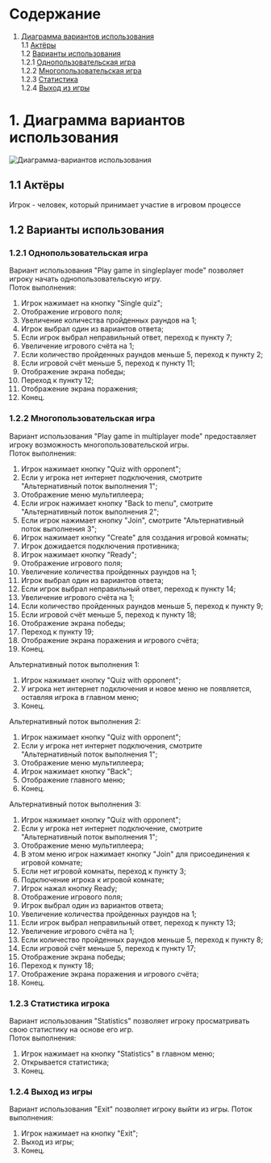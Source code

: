 # Содержание
1. [Диаграмма вариантов использования](#1Диаграмма-вариантов-использования)  
1.1 [Актёры](#11-Актёры)  
1.2 [Варианты использования](#12-Варианты-использования)  
1.2.1 [Однопользовательская игра](#121-Начать-игру)  
1.2.2 [Многопользовательская игра](#122-Multiplayer)  
1.2.3 [Статистика](#123-Statistics)  
1.2.4 [Выход из игры](#124-Выход-из-игры)   
# 1. Диаграмма вариантов использования 
![Диаграмма-вариантов использования](https://github.com/RuslanGitelman/GeoQuiz/blob/master/Diagrams/Use%20Case/UseCase.png) 
## 1.1 Актёры 
  Игрок - человек, который принимает участие в игровом процессе  

## 1.2 Варианты использования 
### 1.2.1 Однопользовательская игра  
Вариант использования "Play game in singleplayer mode" позволяет игроку начать однопользовательскую игру.  
Поток выполнения:
 1. Игрок нажимает на кнопку "Single quiz";
 2. Отображение игрового поля;
 3. Увеличение количества пройденных раундов на 1;
 4. Игрок выбрал один из вариантов ответа;
 5. Если игрок выбрал неправильный ответ, переход к пункту 7;
 6. Увеличение игрового счёта на 1;
 7. Если количество пройденных раундов меньше 5, переход к пункту 2;
 8. Если игровой счёт меньше 5, переход к пункту 11;
 9. Отображение экрана победы;
 10. Переход к пункту 12;
 11. Отображение экрана поражения;
 12. Конец.  
    
### 1.2.2 Многопользовательская игра
Вариант использования "Play game in multiplayer mode" предоставляет игроку возможность многопользовательской игры.  
Поток выполнения:  
 1. Игрок нажимает кнопку "Quiz with opponent";
 2. Если у игрока нет интернет подключения, смотрите "Альтернативный поток выполнения 1";
 3. Отображение меню мультиплеера;
 4. Если игрок нажимает кнопку "Back to menu", смотрите "Альтернативный поток выполнения 2";
 5. Если игрок нажимает кнопку "Join", смотрите "Альтернативный поток выполнения 3";
 6. Игрок нажимает кнопку "Create" для создания игровой комнаты;
 7. Игрок дожидается подключения противника;
 8. Игрок нажимает кнопку "Ready";
 9. Отображение игрового поля;
 10. Увеличение количества пройденных раундов на 1;
 11. Игрок выбрал один из вариантов ответа;
 12. Если игрок выбрал неправильный ответ, переход к пункту 14;
 13. Увеличение игрового счёта на 1;
 14. Если количество пройденных раундов меньше 5, переход к пункту 9;
 15. Если игровой счёт меньше 5, переход к пункту 18;
 16. Отображение экрана победы;
 17. Переход к пункту 19;
 18. Отображение экрана поражения и игрового счёта;
 19. Конец.
 
Альтернативный поток выполнения 1: 
 1. Игрок нажимает кнопку "Quiz with opponent";
 2. У игрока нет интернет подключения и новое меню не появляется, оставляя игрока в главном меню;
 3. Конец.

Альтернативный поток выполнения 2:
 1. Игрок нажимает кнопку "Quiz with opponent";
 2. Если у игрока нет интернет подключения, смотрите "Альтернативный поток выполнения 1";
 3. Отображение меню мультиплеера;
 4. Игрок нажимает кнопку "Back";
 5. Отображение главного меню;
 6. Конец.
 
Альтернативный поток выполнения 3: 
 1. Игрок нажимает кнопку "Quiz with opponent";
 2. Если у игрока нет интернет подключение, смотрите "Альтернативный поток выполнения 1";
 3. Отображение меню мультиплеера;
 4. В этом меню игрок нажимает кнопку "Join" для присоединения к игровой комнате;
 5. Если нет игровой комнаты, переход к пункту 3;
 6. Подключение игрока к игровой комнате;
 7. Игрок нажал кнопку Ready;
 8. Отображение игрового поля;
 9. Игрок выбрал один из вариантов ответа;
 10. Увеличение количества пройденных раундов на 1;
 11. Если игрок выбрал неправильный ответ, переход к пункту 13;
 12. Увеличение игрового счёта на 1;
 13. Если количество пройденных раундов меньше 5, переход к пункту 8;
 14. Если игровой счёт меньше 5, переход к пункту 17;
 15. Отображение экрана победы;
 16. Переход к пункту 18;
 17. Отображение экрана поражения и игрового счёта;
 18. Конец.

### 1.2.3 Статистика игрока  
Вариант использования "Statistics" позволяет игроку просматривать свою статистику на основе его игр.  
Поток выполнения:
 1. Игрок нажимает на кнопку "Statistics" в главном меню;
 2. Открывается статистика;
 3. Конец.  
  
### 1.2.4 Выход из игры 
Вариант использования "Exit" позволяет игроку выйти из игры.
Поток выполнения:
 1. Игрок нажимает на кнопку "Exit";
 2. Выход из игры;
 3. Конец.
